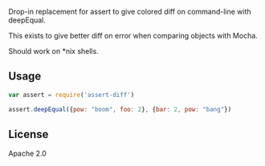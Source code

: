 Drop-in replacement for assert to give colored diff on command-line with deepEqual.

This exists to give better diff on error when comparing objects with Mocha.

Should work on *nix shells.

## Usage ##
```javascript
var assert = require('assert-diff')

assert.deepEqual({pow: "boom", foo: 2}, {bar: 2, pow: "bang"})
```

## License ##
Apache 2.0
